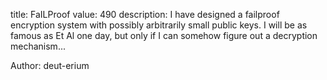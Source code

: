 title: FaILProof
value: 490
description: I have designed a failproof encryption system with possibly arbitrarily small public keys. I will be as famous as Et Al one day, but only if I can somehow figure out a decryption mechanism...

Author: deut-erium